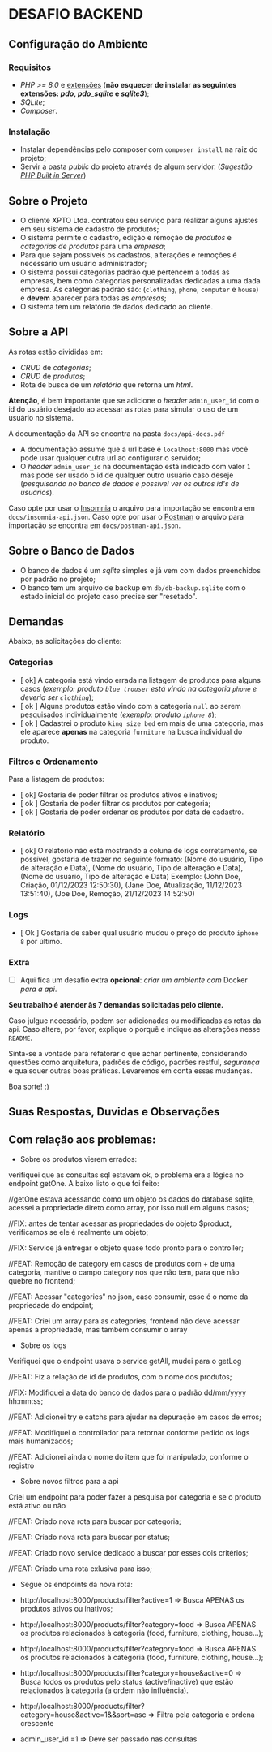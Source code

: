 # DESAFIO BACKEND

## Configuração do Ambiente

### Requisitos

- _PHP >= 8.0_ e [extensões](https://www.php.net/manual/pt_BR/extensions.php) (**não esquecer de instalar as seguintes extensões: _pdo_, _pdo_sqlite_ e _sqlite3_**);
- _SQLite_;
- _Composer_.

### Instalação

- Instalar dependências pelo composer com `composer install` na raiz do projeto;
- Servir a pasta _public_ do projeto através de algum servidor.
  (_Sugestão [PHP Built in Server](https://www.php.net/manual/en/features.commandline.webserver.)_)

## Sobre o Projeto

- O cliente XPTO Ltda. contratou seu serviço para realizar alguns ajustes em seu sistema de cadastro de produtos;
- O sistema permite o cadastro, edição e remoção de _produtos_ e _categorias de produtos_ para uma _empresa_;
- Para que sejam possíveis os cadastros, alterações e remoções é necessário um usuário administrador;
- O sistema possui categorias padrão que pertencem a todas as empresas, bem como categorias personalizadas dedicadas a uma dada empresa. As categorias padrão são: (`clothing`, `phone`, `computer` e `house`) e **devem** aparecer para todas as _empresas_;
- O sistema tem um relatório de dados dedicado ao cliente.

## Sobre a API

As rotas estão divididas em:

- _CRUD_ de _categorias_;
- _CRUD_ de _produtos_;
- Rota de busca de um _relatório_ que retorna um _html_.

**Atenção**, é bem importante que se adicione o _header_ `admin_user_id` com o id do usuário desejado ao acessar as rotas para simular o uso de um usuário no sistema.

A documentação da API se encontra na pasta `docs/api-docs.pdf`

- A documentação assume que a url base é `localhost:8000` mas você pode usar qualquer outra url ao configurar o servidor;
- O _header_ `admin_user_id` na documentação está indicado com valor `1` mas pode ser usado o id de qualquer outro usuário caso deseje (_pesquisando no banco de dados é possível ver os outros id's de usuários_).

Caso opte por usar o [Insomnia](https://insomnia.rest/) o arquivo para importação se encontra em `docs/insomnia-api.json`.
Caso opte por usar o [Postman](https://www.postman.com/) o arquivo para importação se encontra em `docs/postman-api.json`.

## Sobre o Banco de Dados

- O banco de dados é um _sqlite_ simples e já vem com dados preenchidos por padrão no projeto;
- O banco tem um arquivo de backup em `db/db-backup.sqlite` com o estado inicial do projeto caso precise ser "resetado".

## Demandas

Abaixo, as solicitações do cliente:

### Categorias

- [ ok] A categoria está vindo errada na listagem de produtos para alguns casos
      (_exemplo: produto `blue trouser` está vindo na categoria `phone` e deveria ser `clothing`_);
- [ ok ] Alguns produtos estão vindo com a categoria `null` ao serem pesquisados individualmente (_exemplo: produto `iphone 8`_);
- [ ok ] Cadastrei o produto `king size bed` em mais de uma categoria, mas ele aparece **apenas** na categoria `furniture` na busca individual do produto.

### Filtros e Ordenamento

Para a listagem de produtos:

- [ ok] Gostaria de poder filtrar os produtos ativos e inativos;
- [ ok ] Gostaria de poder filtrar os produtos por categoria;
- [ ok ] Gostaria de poder ordenar os produtos por data de cadastro.

### Relatório

- [ ok] O relatório não está mostrando a coluna de logs corretamente, se possível, gostaria de trazer no seguinte formato:
      (Nome do usuário, Tipo de alteração e Data),
      (Nome do usuário, Tipo de alteração e Data),
      (Nome do usuário, Tipo de alteração e Data)
      Exemplo:
      (John Doe, Criação, 01/12/2023 12:50:30),
      (Jane Doe, Atualização, 11/12/2023 13:51:40),
      (Joe Doe, Remoção, 21/12/2023 14:52:50)

### Logs

- [ Ok ] Gostaria de saber qual usuário mudou o preço do produto `iphone 8` por último.

### Extra

- [ ] Aqui fica um desafio extra **opcional**: _criar um ambiente com_ Docker _para a api_.

**Seu trabalho é atender às 7 demandas solicitadas pelo cliente.**

Caso julgue necessário, podem ser adicionadas ou modificadas as rotas da api. Caso altere, por favor, explique o porquê e indique as alterações nesse `README`.

Sinta-se a vontade para refatorar o que achar pertinente, considerando questões como arquitetura, padrões de código, padrões restful, _segurança_ e quaisquer outras boas práticas. Levaremos em conta essas mudanças.

Boa sorte! :)

## Suas Respostas, Duvidas e Observações

## Com relação aos problemas: 

- Sobre os produtos vierem errados:

verifiquei que as consultas sql estavam ok, o problema era a lógica no endpoint getOne. A baixo listo o que foi feito:

//getOne estava acessando como um objeto os dados do database sqlite, acessei a propriedade direto como array, por isso null em alguns casos;

//FIX: antes de tentar acessar as propriedades do objeto $product, verificamos se ele é realmente um objeto;

//FIX: Service já entregar o objeto quase todo pronto para o controller;

//FEAT: Remoção de category em casos de produtos com + de uma categoria, mantive o campo category nos que não tem, para que não quebre no frontend;

//FEAT: Acessar "categories" no json, caso consumir, esse é o nome da propriedade do endpoint;

//FEAT: Criei um array para as categories, frontend não deve acessar apenas a propriedade, mas também consumir o array


- Sobre os logs

Verifiquei que o endpoint usava o service getAll, mudei para o getLog

//FEAT: Fiz a relação de id de produtos, com o nome dos produtos;

//FIX: Modifiquei a data do banco de dados para o padrão dd/mm/yyyy hh:mm:ss;

//FEAT: Adicionei try e catchs para ajudar  na depuração em casos de erros;

//FEAT: Modifiquei o controllador para retornar conforme pedido os logs mais humanizados;

//FEAT: Adicionei ainda o nome do item que foi manipulado, conforme o registro


- Sobre novos filtros para a api

Criei um endpoint para poder fazer a pesquisa por categoria e se o produto está ativo ou não

//FEAT: Criado nova rota para buscar por categoria;

//FEAT: Criado nova rota para buscar por status;

//FEAT: Criado novo service dedicado a buscar  por esses dois critérios;

//FEAT: Criado uma rota exlusiva para isso;

- Segue os endpoints da nova rota:

- http://localhost:8000/products/filter?active=1  => Busca APENAS os produtos ativos ou inativos;
- http://localhost:8000/products/filter?category=food => Busca APENAS  os produtos relacionados à categoria (food, furniture, clothing, house...);
- http://localhost:8000/products/filter?category=food => Busca APENAS  os produtos relacionados à categoria (food, furniture, clothing, house...);
- http://localhost:8000/products/filter?category=house&active=0 => Busca  todos os produtos pelo status (active/inactive) que estão relacionados à categoria (a ordem não influência).
- http://localhost:8000/products/filter?category=house&active=1&&sort=asc  =>  Filtra pela categoria e ordena crescente
- admin_user_id =1  => Deve ser passado nas consultas